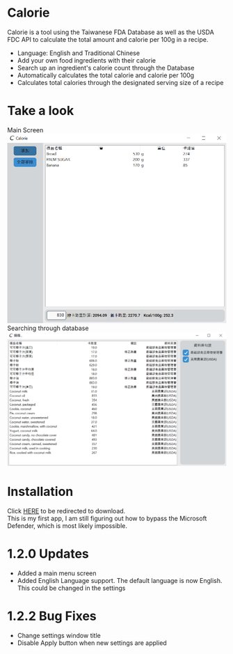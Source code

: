 # Calorie
Calorie is a tool using the Taiwanese FDA Database as well as the USDA FDC API to calculate the total amount and calorie per 100g in a recipe.
* Language: English and Traditional Chinese
* Add your own food ingredients with their calorie
* Search up an ingredient's calorie count through the Database
* Automatically calculates the total calorie and calorie per 100g
* Calculates total calories through the designated serving size of a recipe <br />
# Take a look
Main Screen <br />
<img src="data/main_zhtw.PNG" alt="main_zhtw" width="600"/><br />
Searching through database <br />
<img src="data/search_zhtw.PNG" alt="search_zhtw" width="600"/><br />
# Installation
Click [HERE](https://drive.google.com/file/d/1H64awV8oiitW0BR9Nm5X3RlpgSBqrkdV/view?usp=sharing) to be redirected to download.<br />
This is my first app, I am still figuring out how to bypass the Microsoft Defender, which is most likely impossible.
# 1.2.0 Updates
* Added a main menu screen
* Added English Language support. The default language is now English. This could be changed in the settings
# 1.2.2 Bug Fixes
* Change settings window title
* Disable Apply button when new settings are applied
